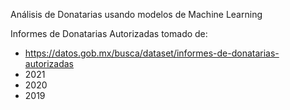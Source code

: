 Análisis de Donatarias usando modelos de Machine Learning

Informes de Donatarias Autorizadas tomado de:
 * https://datos.gob.mx/busca/dataset/informes-de-donatarias-autorizadas
 * 2021
 * 2020
 * 2019


